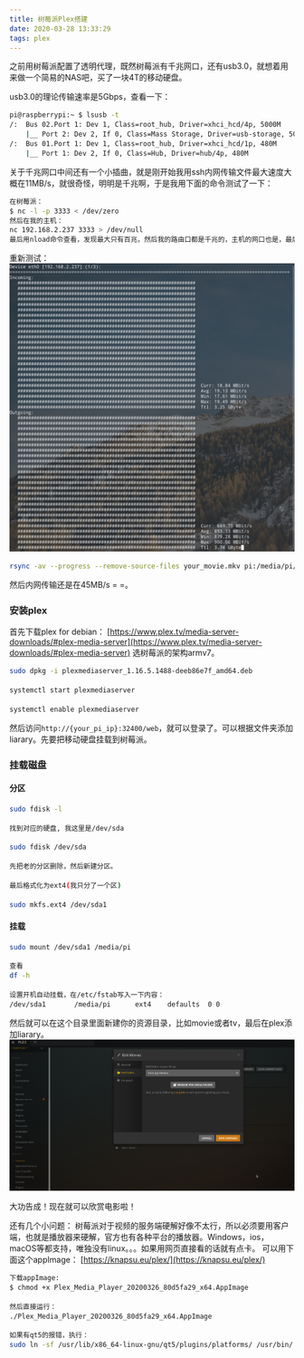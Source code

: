 ```yaml
---
title: 树莓派Plex搭建
date: 2020-03-28 13:33:29
tags: plex
---
```


之前用树莓派配置了透明代理，既然树莓派有千兆网口，还有usb3.0，就想着用来做一个简易的NAS吧，买了一块4T的移动硬盘。
<!--more-->
usb3.0的理论传输速率是5Gbps，查看一下：

```bash
pi@raspberrypi:~ $ lsusb -t
/:  Bus 02.Port 1: Dev 1, Class=root_hub, Driver=xhci_hcd/4p, 5000M
    |__ Port 2: Dev 2, If 0, Class=Mass Storage, Driver=usb-storage, 5000M
/:  Bus 01.Port 1: Dev 1, Class=root_hub, Driver=xhci_hcd/1p, 480M
    |__ Port 1: Dev 2, If 0, Class=Hub, Driver=hub/4p, 480M
```

关于千兆网口中间还有一个小插曲，就是刚开始我用ssh内网传输文件最大速度大概在11MB/s，就很奇怪，明明是千兆啊，于是我用下面的命令测试了一下：

```bash
在树莓派：
$ nc -l -p 3333 < /dev/zero
然后在我的主机：
nc 192.168.2.237 3333 > /dev/null
最后用nload命令查看，发现最大只有百兆，然后我的路由口都是千兆的，主机的网口也是，最后发现是主机的那条网线只有百兆，于是重新换了一条六类的线。（我以前200兆带宽的时候用的也是那条线啊，干！）
```

重新测试：
![result](./树莓派Plex搭建/Screenshot_20200328_135155.png)

```bash
rsync -av --progress --remove-source-files your_movie.mkv pi:/media/pi/Movies
```
然后内网传输还是在45MB/s = =。

### 安装plex

首先下载plex for debian：
[https://www.plex.tv/media-server-downloads/#plex-media-server](https://www.plex.tv/media-server-downloads/#plex-media-server)
选树莓派的架构armv7。

```bash
sudo dpkg -i plexmediaserver_1.16.5.1488-deeb86e7f_amd64.deb

systemctl start plexmediaserver

systemctl enable plexmediaserver
```

然后访问`http://{your_pi_ip}:32400/web`，就可以登录了。可以根据文件夹添加liarary。先要把移动硬盘挂载到树莓派。

### 挂载磁盘

#### 分区

```bash
sudo fdisk -l

找到对应的硬盘, 我这里是/dev/sda

sudo fdisk /dev/sda

先把老的分区删除，然后新建分区。

最后格式化为ext4(我只分了一个区)

sudo mkfs.ext4 /dev/sda1
```

#### 挂载

```bash
sudo mount /dev/sda1 /media/pi

查看
df -h

设置开机自动挂载，在/etc/fstab写入一下内容：
/dev/sda1       /media/pi      ext4    defaults  0 0
```

然后就可以在这个目录里面新建你的资源目录，比如movie或者tv，最后在plex添加liarary。
![add library](./树莓派Plex搭建/Screenshot_20200328_141754.png)

大功告成！现在就可以欣赏电影啦！

还有几个小问题：
树莓派对于视频的服务端硬解好像不太行，所以必须要用客户端，也就是播放器来硬解，官方也有各种平台的播放器。Windows，ios，macOS等都支持，唯独没有linux。。。如果用网页直接看的话就有点卡。
可以用下面这个appImage：
[https://knapsu.eu/plex/](https://knapsu.eu/plex/)

```bash
下载appImage:
$ chmod +x Plex_Media_Player_20200326_80d5fa29_x64.AppImage

然后直接运行：
./Plex_Media_Player_20200326_80d5fa29_x64.AppImage

如果有qt5的报错，执行：
sudo ln -sf /usr/lib/x86_64-linux-gnu/qt5/plugins/platforms/ /usr/bin/
```






